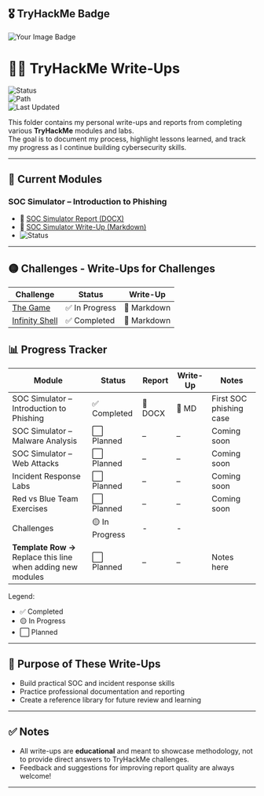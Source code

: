 
## 🎖️ TryHackMe Badge

<img src="https://tryhackme-badges.s3.amazonaws.com/Giggle244.png" alt="Your Image Badge" />

# 🧑‍💻 TryHackMe Write-Ups  

![Status](https://img.shields.io/badge/Progress-Active-brightgreen)  
![Path](https://img.shields.io/badge/Path-SOC%20Analyst%20Learning-blue)  
![Last Updated](https://img.shields.io/badge/Last%20Update-Sep%202025-orange)  

This folder contains my personal write-ups and reports from completing various **TryHackMe** modules and labs.  
The goal is to document my process, highlight lessons learned, and track my progress as I continue building cybersecurity skills.  

---

## 📂 Current Modules  

### SOC Simulator – Introduction to Phishing  
- 📄 [SOC Simulator Report (DOCX)](./SOC%20Simulator%20Introduction%20to%20Phishing.docx)  
- 📝 [SOC Simulator Write-Up (Markdown)](./SOC_Simulator_Phishing_writeup.md)  
- ![Status](https://img.shields.io/badge/Status-Completed-success)  

---
## 🟡 Challenges - Write-Ups for Challenges

| Challenge | Status | Write-Up |
|-----------|--------|----------|
| [The Game](The_Game.md) | ✅ In Progress | 📝 Markdown |
| [Infinity Shell](Infinity_Shell.md) | ✅ Completed | 📝 Markdown |


## 📊 Progress Tracker  

| Module                                | Status       | Report | Write-Up | Notes |
|---------------------------------------|-------------|--------|----------|-------|
| SOC Simulator – Introduction to Phishing | ✅ Completed | 📄 DOCX | 📝 MD | First SOC phishing case |
| SOC Simulator – Malware Analysis      | ⬜ Planned   | –      | –        | Coming soon |
| SOC Simulator – Web Attacks           | ⬜ Planned   | –      | –        | Coming soon |
| Incident Response Labs                | ⬜ Planned   | –      | –        | Coming soon |
| Red vs Blue Team Exercises            | ⬜ Planned   | –      | –        | Coming soon |
| Challenges                            | 🟡 In Progress | -    | -        |             |
| **Template Row →** Replace this line when adding new modules | ⬜ Planned | – | – | Notes here |

Legend:  
- ✅ Completed  
- 🟡 In Progress  
- ⬜ Planned  

---

## 🚀 Purpose of These Write-Ups  
- Build practical SOC and incident response skills  
- Practice professional documentation and reporting  
- Create a reference library for future review and learning  

---

## ✅ Notes  
- All write-ups are **educational** and meant to showcase methodology, not to provide direct answers to TryHackMe challenges.  
- Feedback and suggestions for improving report quality are always welcome!  

---
